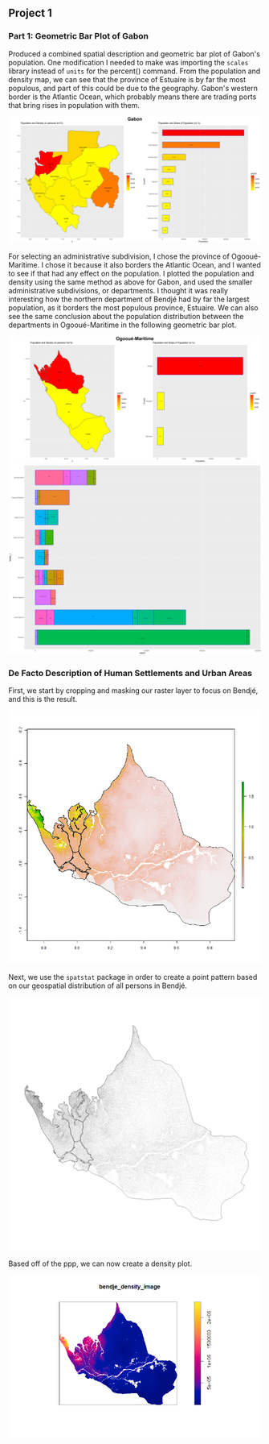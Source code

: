 ## Project 1

### Part 1: Geometric Bar Plot of Gabon

Produced a combined spatial description and geometric bar plot of Gabon's population. One modification I needed to make was importing the `scales` library instead of `units` for the percent() command. From the population and density map, we can see that the province of Estuaire is by far the most populous, and part of this could be due to the geography. Gabon's western border is the Atlantic Ocean, which probably means there are trading ports that bring rises in population with them. 

![](gabon.png)

For selecting an administrative subdivision, I chose the province of Ogooué-Maritime. I chose it because it also borders the Atlantic Ocean, and I wanted to see if that had any effect on the population. I plotted the population and density using the same method as above for Gabon, and used the smaller administrative subdivisions, or departments. I thought it was really interesting how the northern department of Bendjé had by far the largest population, as it borders the most populous province, Estuaire. We can also see the same conclusion about the population distribution between the departments in Ogooué-Maritime in the following geometric bar plot. 

![](ogoouemaritime.png)
![](gab_adm2_bp.png)

### De Facto Description of Human Settlements and Urban Areas

First, we start by cropping and masking our raster layer to focus on Bendjé, and this is the result. 

![](bendje.png)

Next, we use the `spatstat` package in order to create a point pattern based on our geospatial distribution of all persons in Bendjé. 

![](bendje_ppp.png)

Based off of the ppp, we can now create a density plot. 

![](bendje_density_image.png)
